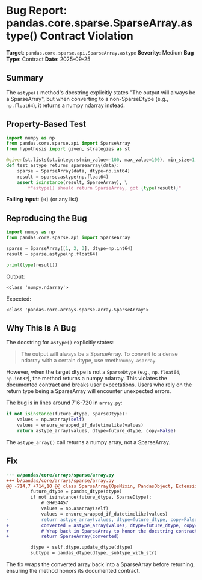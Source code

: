 # Bug Report: pandas.core.sparse.SparseArray.astype() Contract Violation

**Target**: `pandas.core.sparse.api.SparseArray.astype`
**Severity**: Medium
**Bug Type**: Contract
**Date**: 2025-09-25

## Summary

The `astype()` method's docstring explicitly states "The output will always be a SparseArray", but when converting to a non-SparseDtype (e.g., `np.float64`), it returns a numpy ndarray instead.

## Property-Based Test

```python
import numpy as np
from pandas.core.sparse.api import SparseArray
from hypothesis import given, strategies as st

@given(st.lists(st.integers(min_value=-100, max_value=100), min_size=1, max_size=100))
def test_astype_returns_sparsearray(data):
    sparse = SparseArray(data, dtype=np.int64)
    result = sparse.astype(np.float64)
    assert isinstance(result, SparseArray), \
        f"astype() should return SparseArray, got {type(result)}"
```

**Failing input**: `[0]` (or any list)

## Reproducing the Bug

```python
import numpy as np
from pandas.core.sparse.api import SparseArray

sparse = SparseArray([1, 2, 3], dtype=np.int64)
result = sparse.astype(np.float64)

print(type(result))
```

Output:
```
<class 'numpy.ndarray'>
```

Expected:
```
<class 'pandas.core.arrays.sparse.array.SparseArray'>
```

## Why This Is A Bug

The docstring for `astype()` explicitly states:

> The output will always be a SparseArray. To convert to a dense ndarray with a certain dtype, use :meth:`numpy.asarray`.

However, when the target dtype is not a `SparseDtype` (e.g., `np.float64`, `np.int32`), the method returns a numpy ndarray. This violates the documented contract and breaks user expectations. Users who rely on the return type being a SparseArray will encounter unexpected errors.

The bug is in lines around 716-720 in `array.py`:

```python
if not isinstance(future_dtype, SparseDtype):
    values = np.asarray(self)
    values = ensure_wrapped_if_datetimelike(values)
    return astype_array(values, dtype=future_dtype, copy=False)
```

The `astype_array()` call returns a numpy array, not a SparseArray.

## Fix

```diff
--- a/pandas/core/arrays/sparse/array.py
+++ b/pandas/core/arrays/sparse/array.py
@@ -714,7 +714,10 @@ class SparseArray(OpsMixin, PandasObject, ExtensionArray):
         future_dtype = pandas_dtype(dtype)
         if not isinstance(future_dtype, SparseDtype):
             # GH#34457
             values = np.asarray(self)
             values = ensure_wrapped_if_datetimelike(values)
-            return astype_array(values, dtype=future_dtype, copy=False)
+            converted = astype_array(values, dtype=future_dtype, copy=False)
+            # Wrap back in SparseArray to honor the docstring contract
+            return SparseArray(converted)

         dtype = self.dtype.update_dtype(dtype)
         subtype = pandas_dtype(dtype._subtype_with_str)
```

The fix wraps the converted array back into a SparseArray before returning, ensuring the method honors its documented contract.